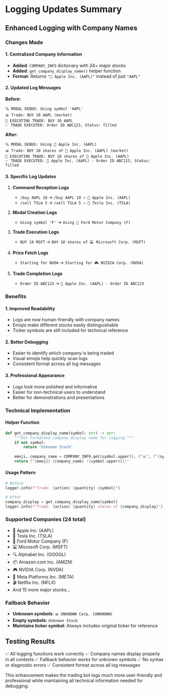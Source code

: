 # Logging Updates Summary

## Enhanced Logging with Company Names

### Changes Made

#### 1. Centralized Company Information
- **Added**: `COMPANY_INFO` dictionary with 24+ major stocks
- **Added**: `get_company_display_name()` helper function
- **Format**: Returns `"🍎 Apple Inc. (AAPL)"` instead of just `"AAPL"`

#### 2. Updated Log Messages

**Before:**
```
🔍 MODAL DEBUG: Using symbol 'AAPL'
📊 Trade: BUY 10 AAPL (market)
🚀 EXECUTING TRADE: BUY 10 AAPL
✅ TRADE EXECUTED: Order ID ABC123, Status: filled
```

**After:**
```
🔍 MODAL DEBUG: Using 🍎 Apple Inc. (AAPL)
📊 Trade: BUY 10 shares of 🍎 Apple Inc. (AAPL) (market)
🚀 EXECUTING TRADE: BUY 10 shares of 🍎 Apple Inc. (AAPL)
✅ TRADE EXECUTED: 🍎 Apple Inc. (AAPL) - Order ID ABC123, Status: filled
```

#### 3. Specific Log Updates

1. **Command Reception Logs**
   - `/buy AAPL 10` → `/buy AAPL 10 → 🍎 Apple Inc. (AAPL)`
   - `/sell TSLA 5` → `/sell TSLA 5 → 🚗 Tesla Inc. (TSLA)`

2. **Modal Creation Logs**
   - `Using symbol 'F'` → `Using 🚙 Ford Motor Company (F)`

3. **Trade Execution Logs**
   - `BUY 10 MSFT` → `BUY 10 shares of 💻 Microsoft Corp. (MSFT)`

4. **Price Fetch Logs**
   - `Starting for NVDA` → `Starting for 🎮 NVIDIA Corp. (NVDA)`

5. **Trade Completion Logs**
   - `Order ID ABC123` → `🍎 Apple Inc. (AAPL) - Order ID ABC123`

### Benefits

#### 1. **Improved Readability**
- Logs are now human-friendly with company names
- Emojis make different stocks easily distinguishable
- Ticker symbols are still included for technical reference

#### 2. **Better Debugging**
- Easier to identify which company is being traded
- Visual emojis help quickly scan logs
- Consistent format across all log messages

#### 3. **Professional Appearance**
- Logs look more polished and informative
- Easier for non-technical users to understand
- Better for demonstrations and presentations

### Technical Implementation

#### Helper Function
```python
def get_company_display_name(symbol: str) -> str:
    """Get formatted company display name for logging."""
    if not symbol:
        return "Unknown Stock"
    
    emoji, company_name = COMPANY_INFO.get(symbol.upper(), ("📊", f"{symbol.upper()} Corp."))
    return f"{emoji} {company_name} ({symbol.upper()})"
```

#### Usage Pattern
```python
# Before
logger.info(f"Trade: {action} {quantity} {symbol}")

# After  
company_display = get_company_display_name(symbol)
logger.info(f"Trade: {action} {quantity} shares of {company_display}")
```

### Supported Companies (24 total)
- 🍎 Apple Inc. (AAPL)
- 🚗 Tesla Inc. (TSLA)
- 🚙 Ford Motor Company (F)
- 💻 Microsoft Corp. (MSFT)
- 🔍 Alphabet Inc. (GOOGL)
- 📦 Amazon.com Inc. (AMZN)
- 🎮 NVIDIA Corp. (NVDA)
- 👥 Meta Platforms Inc. (META)
- 🎬 Netflix Inc. (NFLX)
- And 15 more major stocks...

### Fallback Behavior
- **Unknown symbols**: `📊 UNKNOWN Corp. (UNKNOWN)`
- **Empty symbols**: `Unknown Stock`
- **Maintains ticker symbol**: Always includes original ticker for reference

## Testing Results
✅ All logging functions work correctly
✅ Company names display properly in all contexts
✅ Fallback behavior works for unknown symbols
✅ No syntax or diagnostic errors
✅ Consistent format across all log messages

This enhancement makes the trading bot logs much more user-friendly and professional while maintaining all technical information needed for debugging.